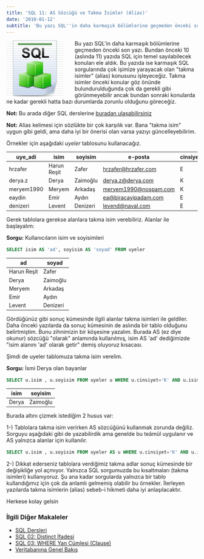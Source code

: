 ```yaml
---
title: 'SQL 11: AS Sözcüğü ve Takma İsimler (Alias)'
date: '2010-01-12'
subtitle: 'Bu yazı SQL''in daha karmaşık bölümlerine geçmeden önceki son yazı. Bundan önceki 10 (aslında 11) yazıda SQL için temel sayılabilecek konuları ele aldık.'
---
```


<img align="left" style="margin-right: 30px;margin-bottom: 0px;"  src="img/blog/Schema-SQL1.jpg">

Bu yazı SQL'in daha karmaşık bölümlerine geçmeden önceki son yazı. Bundan önceki 10 (aslında 11) yazıda SQL için temel sayılabilecek konuları ele aldık. Bu yazıda ise karmaşık SQL sorgularında çok işimize yarayacak olan "takma isimler" (alias) konusunu işleyeceğiz. Takma isimler önceki konular göz önünde bulundurulduğunda çok da gerekli gibi görünmeyebilir ancak bundan sonraki konularda ne kadar gerekli hatta bazı durumlarda zorunlu olduğunu göreceğiz. 

**Not:** Bu arada diğer SQL derslerine [buradan ulaşabilirsiniz](http://www.hrzafer.com/sql-dersleri) 

**Not:** Alias kelimesi için sözlükte bir çok karşılık var. Bana "takma isim" uygun gibi geldi, ama daha iyi bir önerisi olan varsa yazıyı güncelleyebilirim. 

Örnekler için aşağıdaki _uyeler_ tablosunu kullanacağız.

| uye_adi | isim | soyisim | e-posta | cinsiyet |
| --- | --- | --- | --- | --- |
| hrzafer | Harun Reşit | Zafer | hrzafer@hrzafer.com | E   |
| derya.z | Derya | Zaimoğlu | derya.z@derya.com | K   |
| meryem1990 | Meryem | Arkadaş | meryem1990@nospam.com | K   |
| eaydin | Emir | Aydın | ea@biracayipadam.com | E   |
| denizeri | Levent | Denizeri | levend@naval.com | E   |

Gerek tablolara gerekse alanlara takma isim verebiliriz. Alanlar ile başlayalım: 

**Sorgu:** Kullanıcıların isim ve soyisimleri

```sql
SELECT isim AS 'ad', soyisim AS 'soyad' FROM uyeler
```

| ad  | soyad |
| --- | --- |
| Harun Reşit | Zafer |
| Derya | Zaimoğlu |
| Meryem | Arkadaş |
| Emir | Aydın |
| Levent | Denizeri |

Gördüğünüz gibi sonuç kümesinde ilgili alanlar takma isimleri ile geldiler. Daha önceki yazılarda da sonuç kümesinin de aslında bir tablo olduğunu belirtmiştim. Bunu zihnimizin bir köşesine yazalım. Burada AS (ez diye okunur) sözcüğü "olarak" anlamında kullanılmış, isim AS 'ad' dediğimizde "isim alanını 'ad' olarak getir" demiş oluyoruz kısacası. 

Şimdi de uyeler tablomuza takma isim verelim. 

**Sorgu:** İsmi Derya olan bayanlar

```sql
SELECT u.isim , u.soyisim FROM uyeler u WHERE u.cinsiyet='K' AND u.isim='Derya'
```

| isim | soyisim |
| --- | --- |
| Derya | Zaimoğlu |

Burada altını çizmek istediğim 2 husus var: 

1-) Tablolara takma isim verirken AS sözcüğünü kullanmak zorunda değiliz. Sorguyu aşağıdaki gibi de yazabilirdik ama genelde bu teâmül uygulanır ve AS yalnızca alanlar için kullanılır.

```sql
SELECT u.isim , u.soyisim FROM uyeler AS u WHERE u.cinsiyet='K' AND u.isim='Derya'
```

2-) Dikkat ederseniz tablolara verdiğimiz takma adlar sonuç kümesinde bir değişikliğe yol açmıyor. Yalnızca SQL sorgumuzda bu kısaltmaları (takma isimleri) kullanıyoruz. Şu ana kadar sorgularda yalnızca bir tablo kullandığımız için çok da anlamlı gelmemiş olabilir bu örnekler. İlerleyen yazılarda takma isimlerin (alias) sebeb-i hikmeti daha iyi anlaşılacaktır.


Herkese kolay gelsin

### İlgili Diğer Makaleler

- [SQL Dersleri](/sql-dersleri)
- [SQL 02: Distinct İfadesi](/sql-distinct-ifadesi)
- [SQL 03: WHERE Yan Cümlesi (Clause)](/sql-where-clause)
- [Veritabanına Genel Bakış](/veritabanina-genel-bakis)

